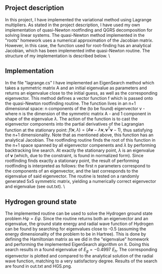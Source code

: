 ## Project description
In this project, I have implemented the variational method using Lagrange multipliers. As stated in the project description, I have used my own implementation of quasi-Newton rootfinding and QGRS decomposition for solving linear systems. The quasi-Newton method implemented in the "roots" homework uses a numerical approximation of the Jacobian matrix. However, in this case, the function used for root-finding has an analytical Jacobian, which has been implemented inthe quasi-Newton routine. The structure of my implementation is described below.
\
## Implementation
In the file "lagrange.cs" I have implemented an EigenSearch method which takes a symmetric matrix A and an initial eigenvalue as parameters and returns an eigenvalue close to the initial guess, as well as the corresponding eigenvector. This method defines a vector function f which is passed onto the quasi-Newton rootfinding routine. The function lives in an n+1 dimensional space: n components of the (to be found) eigenvector v - where n is the dimension of the symmetric matrix A - and 1 component in shape of the eigenvalue $\lambda$. The action of the function is to cast the eigenvector components into the partial derivatives of the Lagrangian function at the stationary point: $f(\textbf{v},\lambda) = (A\textbf{v} - \lambda \textbf{v}, \textbf{v}^T\textbf{v}-1)$, thus satisfying the n+1 dimensionality. Note that as mentioned above, this function has an analytical Jacobian. The rootfinding routine finds the root of this function in the n+1 space spanned by all eigenvector compenents and $\lambda$ by performing backtracking line search. At exactly the stationary point, $\lambda$ is an eigenvalue of $\textbf{v}$ (which, due to the constraint, is found in normalized form). Since rootfinding finds exactly a stationary point, the result of performing rootfinding is interpreted as follows: the first n parameters correspond to the components of an eigenvector, and the last corresponds to the eigenvalue of said eigenvector. The routine is tested on a randomly generated 5x5 symmetric matrix, yielding a numerically correct eigenvector and eigenvalue (see out.txt).
\
## Hydrogen ground state
The implemented routine can be used to solve the Hydrogen ground state problem $H\psi = E\psi$. Since the routine returns both an eigenvector and an eigenvalue, the ground state energy and radial wave function of Hydrogen can be found by searching for eigenvalues close to -0.5 (assuming the energy dimensionality of the problem to be in Hartree). This is done by defining the Hamiltonian matrix as we did in the "eigenvalue" homework and performing the implemented EigenSearch algorithm on it. Doing this search results in a found eigenvalue of $E_g = -0.4997 \: E_h$. The corresponding eigenvector is plotted and compared to the analytical solution of the radial wave function, matching to a very satisfactory degree. Results of the search are found in out.txt and HGS.png.      
